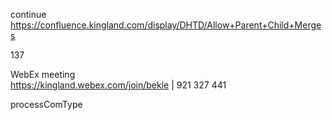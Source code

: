 
continue https://confluence.kingland.com/display/DHTD/Allow+Parent+Child+Merges

137

WebEx meeting   
https://kingland.webex.com/join/bekle   |  921 327 441     


processComType

